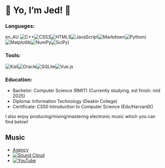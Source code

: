 # :space_invader: Yo, I’m Jed! :space_invader:

### Languages:   
en_AU ![C++](https://img.shields.io/badge/c++-%2300599C.svg?style=for-the-badge&logo=c%2B%2B&logoColor=white)![CSS3](https://img.shields.io/badge/css3-%231572B6.svg?style=for-the-badge&logo=css3&logoColor=white)![HTML5](https://img.shields.io/badge/html5-%23E34F26.svg?style=for-the-badge&logo=html5&logoColor=white)![JavaScript](https://img.shields.io/badge/javascript-%23323330.svg?style=for-the-badge&logo=javascript&logoColor=%23F7DF1E)![Markdown](https://img.shields.io/badge/markdown-%23000000.svg?style=for-the-badge&logo=markdown&logoColor=white)![Python](https://img.shields.io/badge/python-3670A0?style=for-the-badge&logo=python&logoColor=ffdd54)(![Matplotlib](https://img.shields.io/badge/Matplotlib-%23ffffff.svg?style=for-the-badge&logo=Matplotlib&logoColor=black)![NumPy](https://img.shields.io/badge/numpy-%23013243.svg?style=for-the-badge&logo=numpy&logoColor=white)![SciPy](https://img.shields.io/badge/SciPy-%230C55A5.svg?style=for-the-badge&logo=scipy&logoColor=%white))

   
### Tools:    
![Kali](https://img.shields.io/badge/Kali-268BEE?style=for-the-badge&logo=kalilinux&logoColor=white)![Oracle](https://img.shields.io/badge/Oracle-F80000?style=for-the-badge&logo=oracle&logoColor=white)![SQLite](https://img.shields.io/badge/sqlite-%2307405e.svg?style=for-the-badge&logo=sqlite&logoColor=white)![Vue.js](https://img.shields.io/badge/vuejs-%2335495e.svg?style=for-the-badge&logo=vuedotjs&logoColor=%234FC08D)
   
### Education:
- Bachelor: Computer Science (RMIT) (Currently studying, est finish: mid 2025)
- Diploma: Information Technology (Deakin College)
- Certificate: CS50 Introduction to Computer Science (Edx/HarvardX)
  
  
I also enjoy producing/mixing/mastering electronic music which you can find below!
   
## Music
- [Agency](https://www.theeasyclubagency.com/deadjed)
- [![Sound Cloud](https://img.shields.io/badge/sound%20cloud-FF5500?style=for-the-badge&logo=soundcloud&logoColor=white)](https://soundcloud.com/jed-pauckner)
- [![YouTube](https://img.shields.io/badge/YouTube-%23FF0000.svg?style=for-the-badge&logo=YouTube&logoColor=white)](https://www.youtube.com/channel/UCrXF2xoTr7cold4dc1r2ymg)

